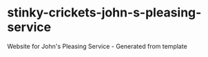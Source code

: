 # stinky-crickets-john-s-pleasing-service
Website for John's Pleasing Service - Generated from template
